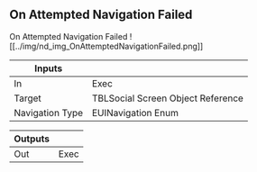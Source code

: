 ## On Attempted Navigation Failed
On Attempted Navigation Failed
![[../img/nd_img_OnAttemptedNavigationFailed.png]]

|Inputs||
|--|--|
| In | Exec |
| Target | TBLSocial Screen Object Reference |
| Navigation Type | EUINavigation Enum |

|Outputs||
|--|--|
| Out | Exec |
